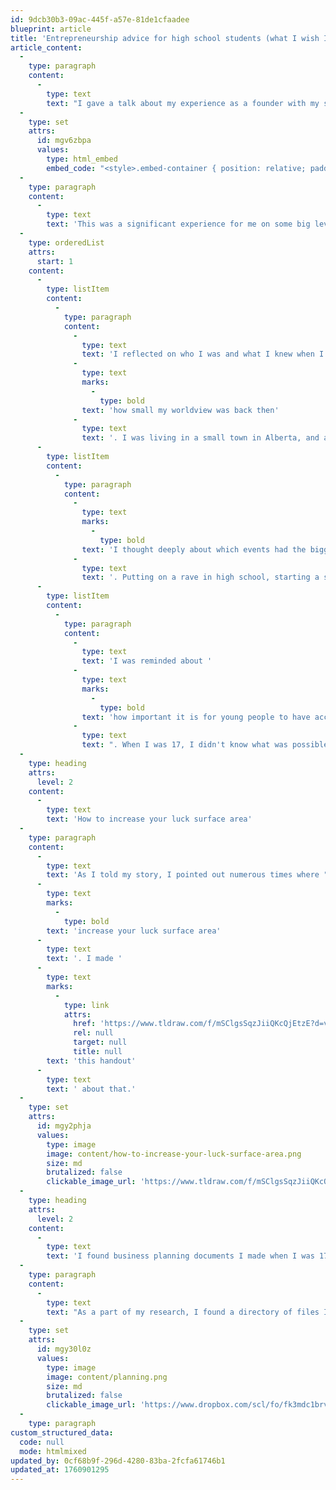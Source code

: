 ```yaml
---
id: 9dcb30b3-09ac-445f-a57e-81de1cfaadee
blueprint: article
title: 'Entrepreneurship advice for high school students (what I wish I knew)'
article_content:
  -
    type: paragraph
    content:
      -
        type: text
        text: "I gave a talk about my experience as a founder with my son's high school Entrepreneurship class."
  -
    type: set
    attrs:
      id: mgv6zbpa
      values:
        type: html_embed
        embed_code: "<style>.embed-container { position: relative; padding-bottom: 56.25%; height: 0; overflow: hidden; max-width: 100%; } .embed-container iframe, .embed-container object, .embed-container embed { position: absolute; top: 0; left: 0; width: 100%; height: 100%; }</style><div class='embed-container'><iframe src='https://www.youtube.com/embed//Lb87ALhuQz8' frameborder='0' allowfullscreen></iframe></div>"
  -
    type: paragraph
    content:
      -
        type: text
        text: 'This was a significant experience for me on some big levels:'
  -
    type: orderedList
    attrs:
      start: 1
    content:
      -
        type: listItem
        content:
          -
            type: paragraph
            content:
              -
                type: text
                text: 'I reflected on who I was and what I knew when I was 17-18. It was surprising to remember '
              -
                type: text
                marks:
                  -
                    type: bold
                text: 'how small my worldview was back then'
              -
                type: text
                text: '. I was living in a small town in Alberta, and all I knew was what was around me.'
      -
        type: listItem
        content:
          -
            type: paragraph
            content:
              -
                type: text
                marks:
                  -
                    type: bold
                text: 'I thought deeply about which events had the biggest impact on my entrepreneurial journey'
              -
                type: text
                text: '. Putting on a rave in high school, starting a snowboard shop, and getting my first job in tech were significant events.'
      -
        type: listItem
        content:
          -
            type: paragraph
            content:
              -
                type: text
                text: 'I was reminded about '
              -
                type: text
                marks:
                  -
                    type: bold
                text: 'how important it is for young people to have accessible role models in their lives'
              -
                type: text
                text: ". When I was 17, I didn't know what was possible. What changed my life was meeting key people who mentored me, expanded my worldview, and helped me see opportunities I didn't know existed."
  -
    type: heading
    attrs:
      level: 2
    content:
      -
        type: text
        text: 'How to increase your luck surface area'
  -
    type: paragraph
    content:
      -
        type: text
        text: 'As I told my story, I pointed out numerous times where "I got lucky." Luck plays a big part in any success story, but I also emphasized that you can '
      -
        type: text
        marks:
          -
            type: bold
        text: 'increase your luck surface area'
      -
        type: text
        text: '. I made '
      -
        type: text
        marks:
          -
            type: link
            attrs:
              href: 'https://www.tldraw.com/f/mSClgsSqzJiiQKcQjEtzE?d=v300.-23.1020.813.ZAosbRe-6gBNKMd0FqZak'
              rel: null
              target: null
              title: null
        text: 'this handout'
      -
        type: text
        text: ' about that.'
  -
    type: set
    attrs:
      id: mgy2phja
      values:
        type: image
        image: content/how-to-increase-your-luck-surface-area.png
        size: md
        brutalized: false
        clickable_image_url: 'https://www.tldraw.com/f/mSClgsSqzJiiQKcQjEtzE?d=v300.-23.1020.813.ZAosbRe-6gBNKMd0FqZak'
  -
    type: heading
    attrs:
      level: 2
    content:
      -
        type: text
        text: 'I found business planning documents I made when I was 17 (in 1998)'
  -
    type: paragraph
    content:
      -
        type: text
        text: "As a part of my research, I found a directory of files I'd made while planning a rave in my hometown. "
  -
    type: set
    attrs:
      id: mgy30l0z
      values:
        type: image
        image: content/planning.png
        size: md
        brutalized: false
        clickable_image_url: 'https://www.dropbox.com/scl/fo/fk3mdc1brvdjttn50997s/AJNUXKWSOriB-26BSKt-ZSU?rlkey=ba1htao7f09x7ipeljq7ursjs&st=ld133b8w&dl=0'
  -
    type: paragraph
custom_structured_data:
  code: null
  mode: htmlmixed
updated_by: 0cf68b9f-296d-4280-83ba-2fcfa61746b1
updated_at: 1760901295
---
```

